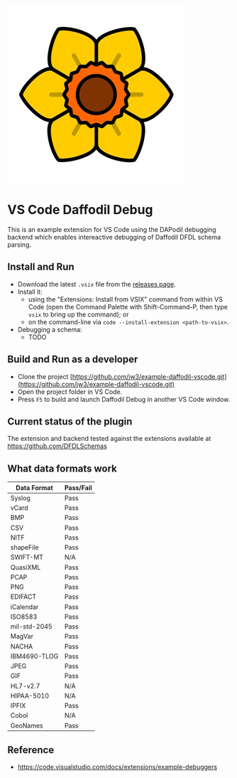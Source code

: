 ![Daffodil Debug](images/daffodil.jpg)

# VS Code Daffodil Debug

This is an example extension for VS Code using the DAPodil debugging backend which enables intereactive debugging of Daffodil DFDL schema parsing.

## Install and Run

* Download the latest `.vsix` file from the [releases page](https://github.com/jw3/example-daffodil-vscode/releases).
* Install it:
  * using the "Extensions: Install from VSIX" command from within VS Code (open the Command Palette with Shift-Command-P, then type `vsix` to bring up the command); or
  * on the command-line via `code --install-extension <path-to-vsix>`.
* Debugging a schema:
  * TODO

## Build and Run as a developer 

* Clone the project [https://github.com/jw3/example-daffodil-vscode.git](https://github.com/jw3/example-daffodil-vscode.git)
* Open the project folder in VS Code.
* Press `F5` to build and launch Daffodil Debug in another VS Code window.

## Current status of the plugin

The extension and backend tested against the extensions available at https://github.com/DFDLSchemas

## What data formats work


| Data Format  | Pass/Fail |
|--------------|-----------|
| Syslog       | Pass      |
| vCard        | Pass      |
| BMP          | Pass      |
| CSV          | Pass      |
| NITF         | Pass      |
| shapeFile    | Pass      |
| SWIFT-MT     | N/A       |
| QuasiXML     | Pass      |
| PCAP         | Pass      |
| PNG          | Pass      |
| EDIFACT      | Pass      |
| iCalendar    | Pass      |
| ISO8583      | Pass      |
| mil-std-2045 | Pass      |
| MagVar       | Pass      |
| NACHA        | Pass      |
| IBM4690-TLOG | Pass      |
| JPEG         | Pass      |
| GIF          | Pass      |
| HL7-v2.7     | N/A       |
| HIPAA-5010   | N/A       |
| IPFIX        | Pass      |
| Cobol        | N/A       |
| GeoNames     | Pass      |


## Reference
- https://code.visualstudio.com/docs/extensions/example-debuggers
